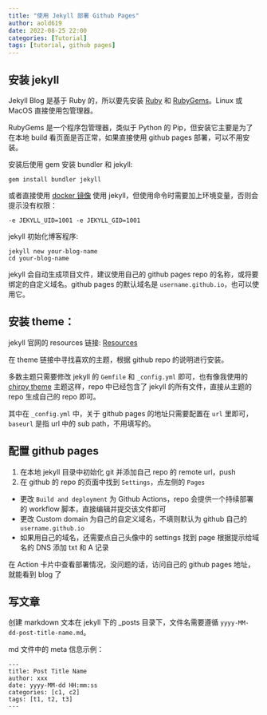 ```yaml
---
title: "使用 Jekyll 部署 Github Pages"
author: aold619
date: 2022-08-25 22:00
categories: [Tutorial]
tags: [tutorial, github pages]
---
```


## 安装 jekyll

Jekyll Blog 是基于 Ruby 的，所以要先安装 [Ruby](https://www.ruby-lang.org/en/) 和 [RubyGems](https://rubygems.org/pages/download)。Linux 或 MacOS 直接使用包管理器。

RubyGems 是一个程序包管理器，类似于 Python 的 Pip，但安装它主要是为了在本地 build 看页面是否正常，如果直接使用 github pages 部署，可以不用安装。

安装后使用 gem 安装 bundler 和 jekyll:

```shell
gem install bundler jekyll
```

或者直接使用 [docker 镜像](https://hub.docker.com/r/jekyll/jekyll) 使用 jekyll，但使用命令时需要加上环境变量，否则会提示没有权限：
```shell
-e JEKYLL_UID=1001 -e JEKYLL_GID=1001
```

jekyll 初始化博客程序:
```shell
jekyll new your-blog-name
cd your-blog-name
```

jekyll 会自动生成项目文件，建议使用自己的 github pages repo 的名称，或将要绑定的自定义域名。github pages 的默认域名是 `username.github.io`，也可以使用它。

## 安装 theme：

jekyll 官网的 resources 链接: [Resources](https://jekyllrb.com/resources/)

在 theme 链接中寻找喜欢的主题，根据 github repo 的说明进行安装。

多数主题只需要修改 jekyll 的 `Gemfile` 和 `_config.yml` 即可，也有像我使用的 [chirpy theme](https://github.com/cotes2020/jekyll-theme-chirpy/) 主题这样，repo 中已经包含了 jekyll 的所有文件，直接从主题的 repo 生成自己的 repo 即可。

其中在 `_config.yml` 中，关于 github pages 的地址只需要配置在 `url` 里即可，`baseurl` 是指 url 中的 sub path，不用填写的。

## 配置 github pages

1. 在本地 jekyll 目录中初始化 git 并添加自己 repo 的 remote url，push
2. 在 github 的 repo 的页面中找到 `Settings`，点左侧的 `Pages`
  * 更改 `Build and deployment` 为 Github Actions，repo 会提供一个持续部署的 workflow 脚本，直接编辑并提交该文件即可
  * 更改 Custom domain 为自己的自定义域名，不填则默认为 github 自己的 `username.github.io`
  * 如果用自己的域名，还需要点自己头像中的 settings 找到 page 根据提示给域名的 DNS 添加 txt 和 A 记录

在 Action 卡片中查看部署情况，没问题的话，访问自己的 github pages 地址，就能看到 blog 了

## 写文章

创建 markdown 文本在 jekyll 下的 _posts 目录下，文件名需要遵循 `yyyy-MM-dd-post-title-name.md`。

md 文件中的 meta 信息示例：

```
---
title: Post Title Name
author: xxx
date: yyyy-MM-dd HH:mm:ss
categories: [c1, c2]
tags: [t1, t2, t3]
---
```
